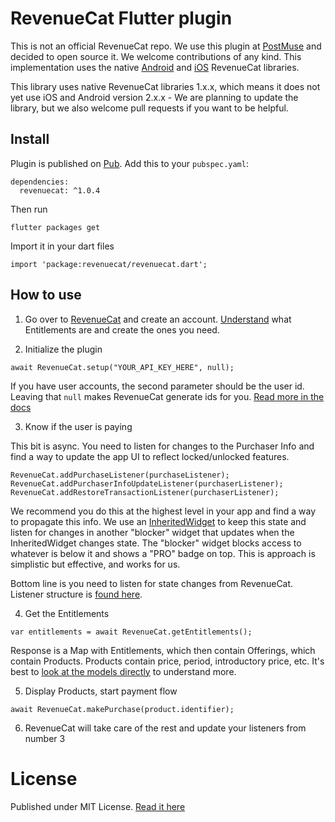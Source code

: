 # RevenueCat Flutter plugin

This is not an official RevenueCat repo. We use this plugin at [PostMuse](https://try.postmuseapp.com/github) and decided to open source it. We welcome contributions of any kind. This implementation uses the native [Android](https://docs.revenuecat.com/docs/android) and [iOS](https://docs.revenuecat.com/docs/ios) RevenueCat libraries.

This library uses native RevenueCat libraries 1.x.x, which means it does not yet use iOS and Android version 2.x.x - We are planning to update the library, but we also welcome pull requests if you want to be helpful.   

## Install

Plugin is published on [Pub](https://pub.dartlang.org/packages/revenuecat). Add this to your `pubspec.yaml`:
```
dependencies:
  revenuecat: ^1.0.4
```

Then run
```
flutter packages get
```

Import it in your dart files
```
import 'package:revenuecat/revenuecat.dart';
```

## How to use
1. Go over to [RevenueCat](https://www.revenuecat.com) and create an account. [Understand](https://docs.revenuecat.com/docs/entitlements) what Entitlements are and create the ones you need.

2. Initialize the plugin
```
await RevenueCat.setup("YOUR_API_KEY_HERE", null);
```
If you have user accounts, the second parameter should be the user id. Leaving that `null` makes RevenueCat generate ids for you. [Read more in the docs](https://docs.revenuecat.com/docs/user-ids)

3. Know if the user is paying

This bit is async. You need to listen for changes to the Purchaser Info and find a way to update the app UI to reflect locked/unlocked features.
```
RevenueCat.addPurchaseListener(purchaseListener);
RevenueCat.addPurchaserInfoUpdateListener(purchaserListener);
RevenueCat.addRestoreTransactionListener(purchaserListener);
```
We recommend you do this at the highest level in your app and find a way to propagate this info. We use an [InheritedWidget](https://docs.flutter.io/flutter/widgets/InheritedWidget-class.html) to keep this state and listen for changes in another "blocker" widget that updates when the InheritedWidget changes state. The "blocker" widget blocks access to whatever is below it and shows a "PRO" badge on top. This is approach is simplistic but effective, and works for us. 

Bottom line is you need to listen for state changes from RevenueCat. Listener structure is [found here](https://github.com/andreidiaconu/flutter_revenuecat/blob/master/lib/revenuecat.dart#L6).

4. Get the Entitlements
```
var entitlements = await RevenueCat.getEntitlements();
```
Response is a Map with Entitlements, which then contain Offerings, which contain Products. Products contain price, period, introductory price, etc. It's best to [look at the models directly](https://github.com/andreidiaconu/flutter_revenuecat/blob/master/lib/revenuecat.dart#L157) to understand more.

5. Display Products, start payment flow
```
await RevenueCat.makePurchase(product.identifier);
```

6. RevenueCat will take care of the rest and update your listeners from number 3

# License
Published under MIT License. [Read it here](https://github.com/andreidiaconu/flutter_revenuecat/blob/master/LICENSE)
